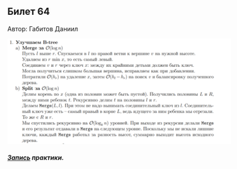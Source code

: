 ## Билет 64
Автор: Габитов Даниил

<p align="center">
  <img src="https://github.com/DanielGabitov/HSEAlgo2020/raw/master/algo_data/ticket_64_1.png" alt="home"/>
</p>

##### [Запись](https://youtu.be/iYZNLe2U5sc?t=184) практики.
